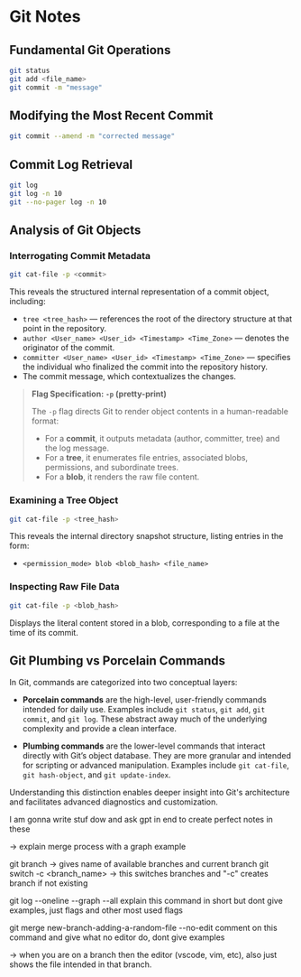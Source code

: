 # Git Notes

## Fundamental Git Operations

```bash
git status
git add <file_name>
git commit -m "message"
```

## Modifying the Most Recent Commit

```bash
git commit --amend -m "corrected message"
```

## Commit Log Retrieval

```bash
git log
git log -n 10
git --no-pager log -n 10
```

## Analysis of Git Objects

### Interrogating Commit Metadata

```bash
git cat-file -p <commit>
```

This reveals the structured internal representation of a commit object, including:

* `tree <tree_hash>` — references the root of the directory structure at that point in the repository.
* `author <User_name> <User_id> <Timestamp> <Time_Zone>` — denotes the originator of the commit.
* `committer <User_name> <User_id> <Timestamp> <Time_Zone>` — specifies the individual who finalized the commit into the repository history.
* The commit message, which contextualizes the changes.

> **Flag Specification: `-p` (pretty-print)**
>
> The `-p` flag directs Git to render object contents in a human-readable format:
>
> * For a **commit**, it outputs metadata (author, committer, tree) and the log message.
> * For a **tree**, it enumerates file entries, associated blobs, permissions, and subordinate trees.
> * For a **blob**, it renders the raw file content.

### Examining a Tree Object

```bash
git cat-file -p <tree_hash>
```

This reveals the internal directory snapshot structure, listing entries in the form:

* `<permission_mode> blob <blob_hash> <file_name>`

### Inspecting Raw File Data

```bash
git cat-file -p <blob_hash>
```

Displays the literal content stored in a blob, corresponding to a file at the time of its commit.


## Git Plumbing vs Porcelain Commands

In Git, commands are categorized into two conceptual layers:

* **Porcelain commands** are the high-level, user-friendly commands intended for daily use. Examples include `git status`, `git add`, `git commit`, and `git log`. These abstract away much of the underlying complexity and provide a clean interface.

* **Plumbing commands** are the lower-level commands that interact directly with Git’s object database. They are more granular and intended for scripting or advanced manipulation. Examples include `git cat-file`, `git hash-object`, and `git update-index`.

Understanding this distinction enables deeper insight into Git's architecture and facilitates advanced diagnostics and customization.

I am gonna write stuf dow and ask gpt in end to create  perfect notes in these 

-> explain merge process with a graph example

git branch -> gives name of available branches and current branch
git switch -c <branch_name> -> this switches branches and "-c" creates branch if not existing

git log --oneline --graph --all
explain this command in short but dont give examples, just flags and other most used flags

git merge new-branch-adding-a-random-file --no-edit
comment on this command and give what no editor do, dont give examples

-> when you are on a branch then the editor (vscode, vim, etc), also just shows the file intended in that branch.

